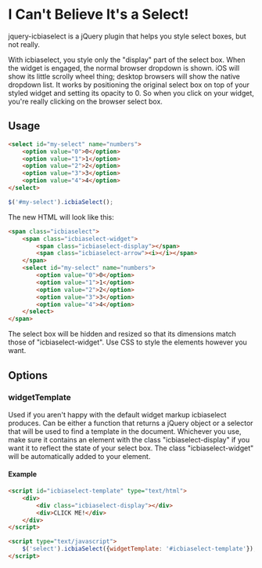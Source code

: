 I Can't Believe It's a Select!
==============================

jquery-icbiaselect is a jQuery plugin that helps you style select boxes, but not
really.

With icbiaselect, you style only the "display" part of the select box. When the
widget is engaged, the normal browser dropdown is shown. iOS will show its
little scrolly wheel thing; desktop browsers will show the native dropdown list.
It works by positioning the original select box on top of your styled widget and
setting its opacity to 0. So when you click on your widget, you're really
clicking on the browser select box.


Usage
-----

```html
<select id="my-select" name="numbers">
	<option value="0">0</option>
	<option value="1">1</option>
	<option value="2">2</option>
	<option value="3">3</option>
	<option value="4">4</option>
</select>
```

```javascript
$('#my-select').icbiaSelect();
```

The new HTML will look like this:

```html
<span class="icbiaselect">
	<span class="icbiaselect-widget">
		<span class="icbiaselect-display"></span>
		<span class="icbiaselect-arrow"><i></i></span>
	</span>
	<select id="my-select" name="numbers">
		<option value="0">0</option>
		<option value="1">1</option>
		<option value="2">2</option>
		<option value="3">3</option>
		<option value="4">4</option>
	</select>
</span>
```

The select box will be hidden and resized so that its dimensions match those of
"icbiaselect-widget". Use CSS to style the elements however you want.


Options
-------

### widgetTemplate

Used if you aren't happy with the default widget markup icbiaselect produces.
Can be either a function that returns a jQuery object or a selector that will be
used to find a template in the document. Whichever you use, make sure it
contains an element with the class "icbiaselect-display" if you want it to
reflect the state of your select box. The class "icbiaselect-widget" will be
automatically added to your element.

#### Example

```html
<script id="icbiaselect-template" type="text/html">
	<div>
		<div class="icbiaselect-display"></div>
		<div>CLICK ME!</div>
	</div>
</script>

<script type="text/javascript">
	$('select').icbiaSelect({widgetTemplate: '#icbiaselect-template'});
</script>
```

